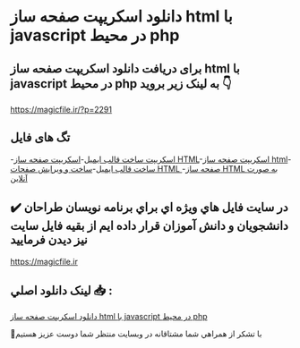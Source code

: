 # دانلود اسکریپت صفحه ساز html با javascript در محیط php

## برای دریافت دانلود اسکریپت صفحه ساز html با javascript در محیط php به لینک زیر بروید 👇

https://magicfile.ir/?p=2291

## تگ های فایل

-[اسکریپت ساخت قالب ایمیل](https://magicfile.ir/product/%d8%a7%d8%b3%da%a9%d8%b1%db%8c%d9%be%d8%aa-%d8%b5%d9%81%d8%ad%d9%87-%d8%b3%d8%a7%d8%b2-html-%d8%a8%d8%a7-javascript/)-[اسکریپت صفحه ساز HTML](https://magicfile.ir/product/%d8%a7%d8%b3%da%a9%d8%b1%db%8c%d9%be%d8%aa-%d8%b5%d9%81%d8%ad%d9%87-%d8%b3%d8%a7%d8%b2-html-%d8%a8%d8%a7-javascript/)-[اسکریپت صفحه ساز html](https://magicfile.ir/product/%d8%a7%d8%b3%da%a9%d8%b1%db%8c%d9%be%d8%aa-%d8%b5%d9%81%d8%ad%d9%87-%d8%b3%d8%a7%d8%b2-html-%d8%a8%d8%a7-javascript/)-[ساخت قالب ایمیل](https://magicfile.ir/product/%d8%a7%d8%b3%da%a9%d8%b1%db%8c%d9%be%d8%aa-%d8%b5%d9%81%d8%ad%d9%87-%d8%b3%d8%a7%d8%b2-html-%d8%a8%d8%a7-javascript/)-[ساخت و ویرایش صفحات HTML ](https://magicfile.ir/product/%d8%a7%d8%b3%da%a9%d8%b1%db%8c%d9%be%d8%aa-%d8%b5%d9%81%d8%ad%d9%87-%d8%b3%d8%a7%d8%b2-html-%d8%a8%d8%a7-javascript/)-[صفحه ساز HTML به صورت آنلاین](https://magicfile.ir/product/%d8%a7%d8%b3%da%a9%d8%b1%db%8c%d9%be%d8%aa-%d8%b5%d9%81%d8%ad%d9%87-%d8%b3%d8%a7%d8%b2-html-%d8%a8%d8%a7-javascript/)

## ✔️ در سايت فايل هاي ويژه اي براي برنامه نويسان طراحان دانشجويان و دانش آموزان قرار داده ايم از بقيه فايل سايت نيز ديدن فرماييد

https://magicfile.ir


## لينک دانلود اصلي 📥 :

[دانلود اسکریپت صفحه ساز html با javascript در محیط php](https://magicfile.ir/product/%d8%a7%d8%b3%da%a9%d8%b1%db%8c%d9%be%d8%aa-%d8%b5%d9%81%d8%ad%d9%87-%d8%b3%d8%a7%d8%b2-html-%d8%a8%d8%a7-javascript/) 


🙏با تشکر از همراهي شما مشتاقانه در وبسایت منتظر شما دوست عزیز هستیم

